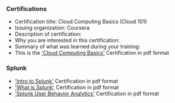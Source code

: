 ### Certifications
- Certification title: Cloud Computing Basics (Cloud 101)
- Issuing organization: Coursera 
- Description of certification:
- Why you are interested in this certification: 
- Summary of what was learned during your training: 
- This is the  ['Cloud Computing Basics'](Cloud_Computing%20_Basics.pdf) Certification in pdf format


### Splunk 
- ['Intro to Splunk'](Intro_to_Splunk.pdf) Certification in pdf format
- ['What is Splunk'](What_is_Splunk.pdf) Certification in pdf format
- ['Splunk User Behavior Analytics'](Splunk_User_Behavior_Analytics.pdf) Certification in pdf format
